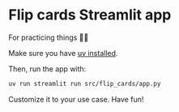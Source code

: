 # Flip cards Streamlit app

For practicing things 👩‍🏫

Make sure you have [uv installed](https://github.com/astral-sh/uv?tab=readme-ov-file#installation).

Then, run the app with:

```bash
uv run streamlit run src/flip_cards/app.py
```

Customize it to your use case.
Have fun!
